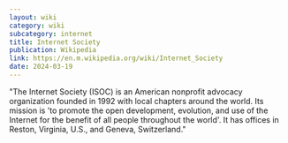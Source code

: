 ```yaml
---
layout: wiki
category: wiki
subcategory: internet
title: Internet Society
publication: Wikipedia
link: https://en.m.wikipedia.org/wiki/Internet_Society
date: 2024-03-19
---
```


"The Internet Society (ISOC) is an American nonprofit advocacy organization founded in 1992 with local chapters around the world. Its mission is 'to promote the open development, evolution, and use of the Internet for the benefit of all people throughout the world'. It has offices in Reston, Virginia, U.S., and Geneva, Switzerland."
